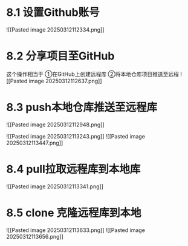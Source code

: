 # 8.1 设置Github账号
![[Pasted image 20250312112334.png]] 

# 8.2 分享项目至GitHub

这个操作相当于 ①在GitHub上创建远程库 ②将本地仓库项目推送至远程
![[Pasted image 20250312112637.png]]

# 8.3 push本地仓库推送至远程库
![[Pasted image 20250312112948.png]] 

![[Pasted image 20250312113243.png]]
![[Pasted image 20250312113447.png]]
# 8.4 pull拉取远程库到本地库
![[Pasted image 20250312113341.png]]
# 8.5 clone 克隆远程库到本地
![[Pasted image 20250312113633.png]]
![[Pasted image 20250312113656.png]]